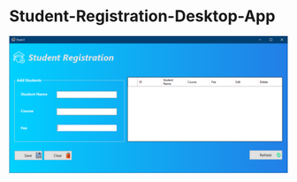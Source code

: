 # Student-Registration-Desktop-App

![alt text](https://github.com/berkay2626/Student-Registration-Desktop-App/blob/main/screenshot.PNG)
